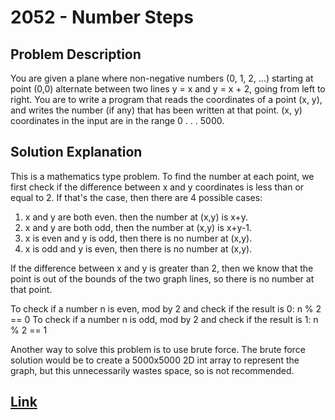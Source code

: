 # 2052 - Number Steps

## Problem Description
You are given a plane where non-negative numbers (0, 1, 2, ...)
starting at point (0,0) alternate between two lines y = x and y = x + 2,
going from left to right.
You are to write a program that reads the coordinates of a point (x, y),
and writes the number (if any) that has been written at that point.
(x, y) coordinates in the input are in the range 0 . . . 5000.

## Solution Explanation
This is a mathematics type problem. To find the number at each point,
we first check if the difference between x and y coordinates is less than
or equal to 2. If that's the case, then there are 4 possible cases:
1. x and y are both even. then the number at (x,y) is x+y.
2. x and y are both odd, then the number at (x,y) is x+y-1.
3. x is even and y is odd, then there is no number at (x,y).
4. x is odd and y is even, then there is no number at (x,y).

If the difference between x and y is greater than 2, then we know that
the point is out of the bounds of the two graph lines, so there is
no number at that point.

To check if a number n is even, mod by 2 and check if the result is 0: n % 2 == 0
To check if a number n is odd, mod by 2 and check if the result is 1: n % 2 == 1

Another way to solve this problem is to use brute force.
The brute force solution would be to create a 5000x5000 2D int array
to represent the graph, but this unnecessarily wastes space,
so is not recommended.

## [Link](https://icpcarchive.ecs.baylor.edu/index.php?option=com_onlinejudge&Itemid=8&category=3&page=show_problem&problem=53)